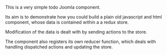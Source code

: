 This is a very simple todo Joomla component.

Its aim is to demonstrate how you could build a plain old javascript and html
component, whose data is contained within a a redux store.

Modification of the data is dealt with by sending actions to the store.

The component also registers its own reducer function, which deals with handling 
dispatched actions and 
updating the store.